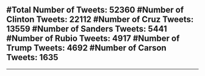 #Total Number of Tweets: 52360 
#Number of Clinton Tweets: 22112
#Number of Cruz Tweets: 13559
#Number of Sanders Tweets: 5441
#Number of Rubio Tweets: 4917
#Number of Trump Tweets: 4692
#Number of Carson Tweets: 1635
---
---
